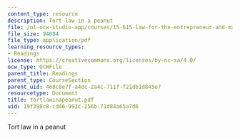 ```yaml
---
content_type: resource
description: Tort law in a peanut
file: /ol-ocw-studio-app/courses/15-615-law-for-the-entrepreneur-and-manager-spring-2003/19f398c8cd46993c256b71d84a65a7d6_tortlawinapeanut.pdf
file_size: 94084
file_type: application/pdf
learning_resource_types:
- Readings
license: https://creativecommons.org/licenses/by-nc-sa/4.0/
ocw_type: OCWFile
parent_title: Readings
parent_type: CourseSection
parent_uid: 468c8e7f-a4dc-2a4c-711f-f21db1d845e7
resourcetype: Document
title: tortlawinapeanut.pdf
uid: 19f398c8-cd46-993c-256b-71d84a65a7d6
---
```

Tort law in a peanut